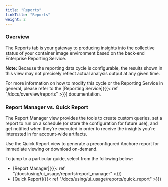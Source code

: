 ```yaml
---
title: "Reports"
linkTitle: "Reports"
weight: 2
---
```


### Overview

The Reports tab is your gateway to producing insights into the collective status of your container image environment based on the back-end Enterprise Reporting Service.

**Note:** Because the reporting data cycle is configurable, the results shown in this view may not precisely reflect actual analysis output at any given time.

For more information on how to modify this cycle or the Reporting Service in general, please refer to the [Reporting Service]({{< ref "/docs/overview/reports" >}}) documentation.

### Report Manager vs. Quick Report

The Report Manager view provides the tools to create custom queries, set a report to run on a schedule (or store the configuration for future use), and get notified when they're executed in order to receive the insights you're interested in for account-wide artifacts.

Use the Quick Report view to generate a preconfigured Anchore report for immediate viewing or download on-demand.

To jump to a particular guide, select from the following below:

- [Report Manager]({{< ref "/docs/using/ui_usage/reports/report_manager" >}})
- [Quick Report]({{< ref "/docs/using/ui_usage/reports/quick_report" >}})
